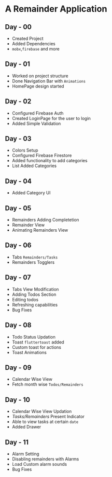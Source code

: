 # A Remainder Application

## Day - 00

- Created Project
- Added Dependencies
- `mobx`,`firebase` and more

## Day - 01

- Worked on project structure
- Done Navigation Bar with `Animations`
- HomePage design started

## Day - 02

- Configured Firebase Auth
- Created LoginPage for the user to login
- Added Simple Validation

## Day - 03

- Colors Setup
- Configured Firebase Firestore
- Added functionality to add categories
- List Added Categories

## Day - 04

- Added Category UI

## Day - 05

- Remainders Adding Completetion
- Remainder View
- Animating Remainders View

## Day - 06

- Tabs `Remainders/Tasks`
- Remainders Togglers

## Day - 07

- Tabs View Modification
- Adding Todos Section
- Editing todos
- Refreshing capabilities
- Bug Fixes

## Day - 08

- Todo Status Updation
- Toast `fluttertoast` added
- Custom toast for actions
- Toast Animations

## Day - 09

- Calendar Wise View
- Fetch month wise `Todos/Remainders`

## Day - 10

- Calendar Wise View Updation
- _Tasks/Remainders_ Present Indicator
- Able to view tasks at certain `date`
- Added Drawer

## Day - 11

- Alarm Setting
- Disabling remainders with Alarms
- Load Custom alarm sounds
- Bug Fixes
